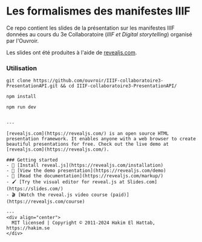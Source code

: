 # Les formalismes des manifestes IIIF

Ce repo contient les slides de la présentation sur les manifestes IIIF données au cours du 3e Collaboratoire (*IIIF et Digital storytelling*) organisé par l'Ouvroir. 

Les slides ont été produites à l'aide de [revealjs.com](https://revealjs.com/). 

### Utilisation


`git clone https://github.com/ouvroir/IIIF-collaboratoire3-PresentationAPI.git && cd IIIF-collaboratoire3-PresentationAPI/`

`npm install`

`npm run dev`
```

---

[revealjs.com](https://revealjs.com/) is an open source HTML presentation framework. It enables anyone with a web browser to create beautiful presentations for free. Check out the live demo at [revealjs.com](https://revealjs.com/).

### Getting started
- 🚀 [Install reveal.js](https://revealjs.com/installation)
- 👀 [View the demo presentation](https://revealjs.com/demo)
- 📖 [Read the documentation](https://revealjs.com/markup/)
- 🖌 [Try the visual editor for reveal.js at Slides.com](https://slides.com/)
- 🎬 [Watch the reveal.js video course (paid)](https://revealjs.com/course)

--- 
<div align="center">
  MIT licensed | Copyright © 2011-2024 Hakim El Hattab, https://hakim.se
</div>
